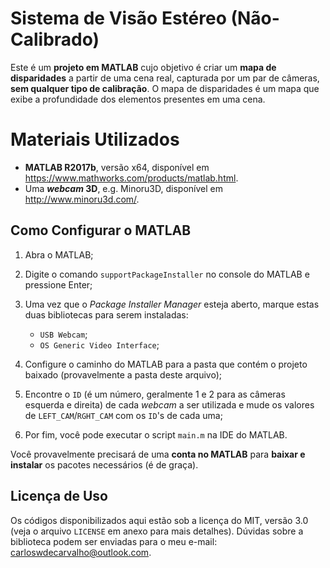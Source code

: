 # Sistema de Visão Estéreo (Não-Calibrado)

Este é um **projeto em MATLAB** cujo objetivo é criar um **mapa de disparidades** a partir de uma cena real, capturada por um par de câmeras, **sem qualquer tipo de calibração**. O mapa de disparidades é um mapa que exibe a profundidade dos elementos presentes em uma cena. 

# Materiais Utilizados

- **MATLAB R2017b**, versão x64, disponível em https://www.mathworks.com/products/matlab.html.
- Uma **_webcam_ 3D**, e.g. Minoru3D, disponível em http://www.minoru3d.com/.

## Como Configurar o MATLAB

1) Abra o MATLAB;

2) Digite o comando `supportPackageInstaller` no console do MATLAB e pressione Enter;

3) Uma vez que o _Package Installer Manager_ esteja aberto, marque estas duas bibliotecas para serem instaladas:
	- `USB Webcam`;
	- `OS Generic Video Interface`;
	
4) Configure o caminho do MATLAB para a pasta que contém o projeto baixado (provavelmente a pasta deste arquivo);

5) Encontre o `ID` (é um número, geralmente 1 e 2 para as câmeras esquerda e direita) de cada _webcam_ a ser utilizada e mude os valores de `LEFT_CAM`/`RGHT_CAM` com os `ID`'s de cada uma;

6) Por fim, você pode executar o script `main.m` na IDE do MATLAB.

Você provavelmente precisará de uma **conta no MATLAB** para **baixar e instalar** os pacotes necessários (é de graça).

## Licença de Uso

Os códigos disponibilizados aqui estão sob a licença do MIT, versão 3.0 (veja o arquivo `LICENSE` em anexo para mais detalhes). Dúvidas sobre a biblioteca podem ser enviadas para o meu e-mail: carloswdecarvalho@outlook.com.
